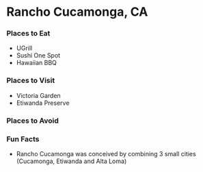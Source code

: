 # Rancho Cucamonga, CA

### Places to Eat
- UGrill
- Sushi One Spot
- Hawaiian BBQ

### Places to Visit
- Victoria Garden
- Etiwanda Preserve

### Places to Avoid

### Fun Facts
- Rancho Cucamonga was conceived by combining 3 small cities (Cucamonga, Etiwanda and Alta Loma)
